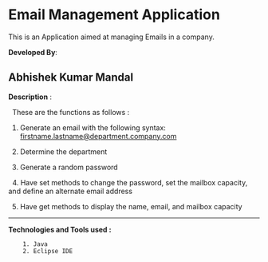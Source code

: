 # Email Management Application 
This is an Application aimed at managing Emails in a company.

<strong>Developed By</strong>:  <b><h2>Abhishek Kumar Mandal</h2></b>


<strong>Description</strong> :

   These are the functions as follows :
   
   1. Generate an email with the following syntax: firstname.lastname@department.company.com
   
   2. Determine the department
   
   3. Generate a random password
   
   4. Have set methods to change the password, set the mailbox capacity, and define an alternate
      email address

   5. Have get methods to display the name, email, and mailbox capacity
   
   
<hr><strong>Technologies and Tools used :</strong>


        1. Java
        2. Eclipse IDE
        
        
